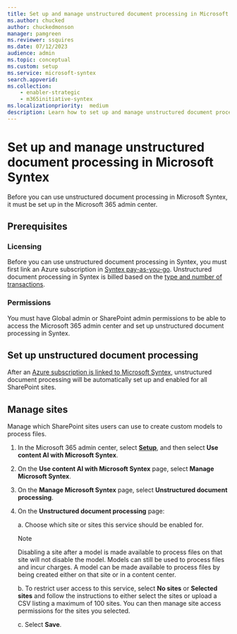 ```yaml
---
title: Set up and manage unstructured document processing in Microsoft Syntex
ms.author: chucked
author: chuckedmonson
manager: pamgreen
ms.reviewer: ssquires
ms.date: 07/12/2023
audience: admin
ms.topic: conceptual
ms.custom: setup
ms.service: microsoft-syntex
search.appverid: 
ms.collection: 
    - enabler-strategic
    - m365initiative-syntex
ms.localizationpriority:  medium
description: Learn how to set up and manage unstructured document processing in Microsoft Syntex.
---
```


# Set up and manage unstructured document processing in Microsoft Syntex

Before you can use unstructured document processing in Microsoft Syntex, it must be set up in the Microsoft 365 admin center.

## Prerequisites

### Licensing

Before you can use unstructured document processing in Syntex, you must first link an Azure subscription in [Syntex pay-as-you-go](syntex-azure-billing.md). Unstructured document processing in Syntex is billed based on the [type and number of transactions](syntex-pay-as-you-go-services.md).

### Permissions

You must have Global admin or SharePoint admin permissions to be able to access the Microsoft 365 admin center and set up unstructured document processing in Syntex.  

## Set up unstructured document processing

After an [Azure subscription is linked to Microsoft Syntex](syntex-azure-billing.md), unstructured document processing will be automatically set up and enabled for all SharePoint sites.

## Manage sites

Manage which SharePoint sites users can use to create custom models to process files.

1. In the Microsoft 365 admin center, select <a href="https://go.microsoft.com/fwlink/p/?linkid=2171997" target="_blank">**Setup**</a>, and then select **Use content AI with Microsoft Syntex**.

2. On the **Use content AI with Microsoft Syntex** page, select **Manage Microsoft Syntex**.

3. On the **Manage Microsoft Syntex** page, select **Unstructured document processing**.

4. On the **Unstructured document processing** page:

    a. Choose which site or sites this service should be enabled for.

    > [!NOTE]
    > Disabling a site after a model is made available to process files on that site will not disable the model. Models can still be used to process files and incur charges. A model can be made available to process files by being created either on that site or in a content center.

    b. To restrict user access to this service, select **No sites** or **Selected sites** and follow the instructions to either select the sites or upload a CSV listing a maximum of 100 sites. You can then manage site access permissions for the sites you selected.

    c. Select **Save**.
